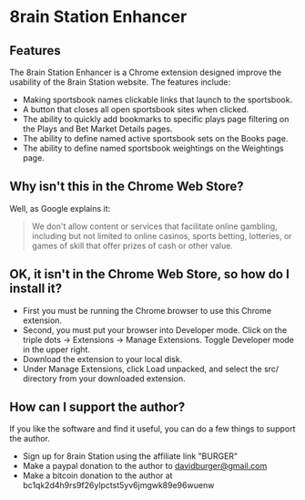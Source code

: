# 8rain Station Enhancer

## Features

The 8rain Station Enhancer is a Chrome extension designed improve the
usability of the 8rain Station website. The features include:

* Making sportsbook names clickable links that launch to the sportsbook.
* A button that closes all open sportsbook sites when clicked.
* The ability to quickly add bookmarks to specific plays page filtering
  on the Plays and Bet Market Details pages.
* The ability to define named active sportsbook sets on the Books page.
* The ability to define named sportsbook weightings on the Weightings page.

## Why isn't this in the Chrome Web Store?

Well, as Google explains it:

> We don't allow content or services that facilitate online gambling,
> including but not limited to online casinos, sports betting, lotteries,
> or games of skill that offer prizes of cash or other value.

## OK, it isn't in the Chrome Web Store, so how do I install it?

* First you must be running the Chrome browser to use this Chrome extension.
* Second, you must put your browser into Developer mode. Click on the triple
  dots -> Extensions -> Manage Extensions. Toggle Developer mode in the
  upper right.
* Download the extension to your local disk.
* Under Manage Extensions, click Load unpacked, and select the src/ directory
  from your downloaded extension.

## How can I support the author?

If you like the software and find it useful, you can do a few things to
support the author.

* Sign up for 8rain Station using the affiliate link "BURGER"
* Make a paypal donation to the author to davidburger@gmail.com
* Make a bitcoin donation to the author at bc1qk2d4h9rs9f26ylpctst5yv6jmgwk89e96wuenw
